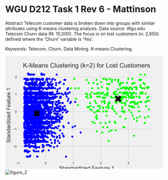 # WGU D212 Task 1 Rev 6 - Mattinson

Abstract
Telecom customer data is broken down into groups with similar attributes using K-means clustering analysis. Data source: Wgu.edu Telecom Churn data (N: 10,000). The focus is on lost customers (n: 2,650) defined where the ‘Churn’ variable is ‘Yes’. 

Keywords: Telecom. Churn. Data Mining. K-means Clustering.





<img src="figures\fig_3_k_2.png" alt="figure_3">


<img src="figures\figure_2a.png" alt="figure_2">